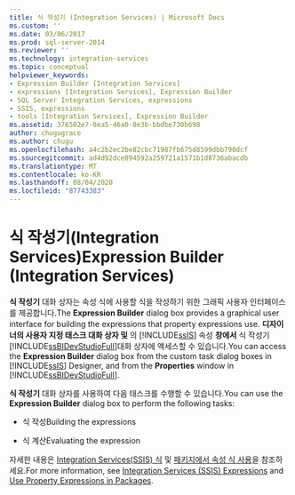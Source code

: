 ```yaml
---
title: 식 작성기 (Integration Services) | Microsoft Docs
ms.custom: ''
ms.date: 03/06/2017
ms.prod: sql-server-2014
ms.reviewer: ''
ms.technology: integration-services
ms.topic: conceptual
helpviewer_keywords:
- Expression Builder [Integration Services]
- expressions [Integration Services], Expression Builder
- SQL Server Integration Services, expressions
- SSIS, expressions
- tools [Integration Services], Expression Builder
ms.assetid: 376502e7-8ea5-46a0-8e3b-bbdbe730b698
author: chugugrace
ms.author: chugu
ms.openlocfilehash: a4c2b2ec2be82cbc71987fb675d8599dbb790dcf
ms.sourcegitcommit: ad4d92dce894592a259721a1571b1d8736abacdb
ms.translationtype: MT
ms.contentlocale: ko-KR
ms.lasthandoff: 08/04/2020
ms.locfileid: "87743383"
---
```

# <a name="expression-builder-integration-services"></a><span data-ttu-id="0005b-102">식 작성기(Integration Services)</span><span class="sxs-lookup"><span data-stu-id="0005b-102">Expression Builder (Integration Services)</span></span>
  <span data-ttu-id="0005b-103">**식 작성기** 대화 상자는 속성 식에 사용할 식을 작성하기 위한 그래픽 사용자 인터페이스를 제공합니다.</span><span class="sxs-lookup"><span data-stu-id="0005b-103">The **Expression Builder** dialog box provides a graphical user interface for building the expressions that property expressions use.</span></span> <span data-ttu-id="0005b-104">**디자이너의 사용자 지정 태스크 대화 상자 및** 의 [!INCLUDE[ssIS](../includes/ssis-md.md)] 속성 **창에서** 식 작성기 [!INCLUDE[ssBIDevStudioFull](../includes/ssbidevstudiofull-md.md)]대화 상자에 액세스할 수 있습니다.</span><span class="sxs-lookup"><span data-stu-id="0005b-104">You can access the **Expression Builder** dialog box from the custom task dialog boxes in [!INCLUDE[ssIS](../includes/ssis-md.md)] Designer, and from the **Properties** window in [!INCLUDE[ssBIDevStudioFull](../includes/ssbidevstudiofull-md.md)].</span></span>  
  
 <span data-ttu-id="0005b-105">**식 작성기** 대화 상자를 사용하여 다음 태스크를 수행할 수 있습니다.</span><span class="sxs-lookup"><span data-stu-id="0005b-105">You can use the **Expression Builder** dialog box to perform the following tasks:</span></span>  
  
-   <span data-ttu-id="0005b-106">식 작성</span><span class="sxs-lookup"><span data-stu-id="0005b-106">Building the expressions</span></span>  
  
-   <span data-ttu-id="0005b-107">식 계산</span><span class="sxs-lookup"><span data-stu-id="0005b-107">Evaluating the expression</span></span>  
  
 <span data-ttu-id="0005b-108">자세한 내용은 [Integration Services&#40;SSIS&#41; 식](expressions/integration-services-ssis-expressions.md) 및 [패키지에서 속성 식 사용](expressions/use-property-expressions-in-packages.md)을 참조하세요.</span><span class="sxs-lookup"><span data-stu-id="0005b-108">For more information, see [Integration Services &#40;SSIS&#41; Expressions](expressions/integration-services-ssis-expressions.md) and [Use Property Expressions in Packages](expressions/use-property-expressions-in-packages.md).</span></span>  
  
  

